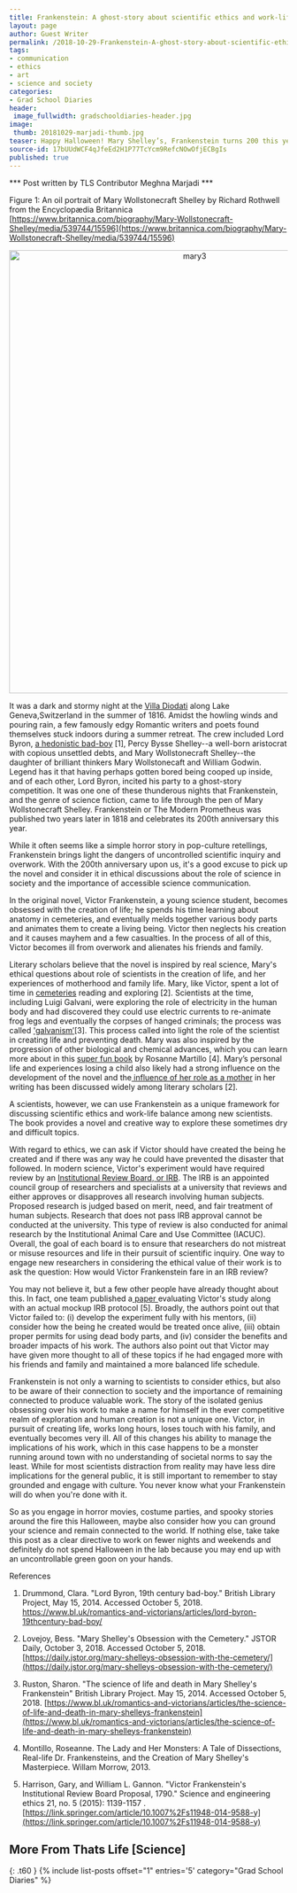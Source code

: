 ```yaml
---
title: Frankenstein: A ghost-story about scientific ethics and work-life balance
layout: page
author: Guest Writer
permalink: /2018-10-29-Frankenstein-A-ghost-story-about-scientific-ethics-and-work-life-balance-Marjadi/
tags:
- communication
- ethics
- art
- science and society
categories:
- Grad School Diaries
header:
 image_fullwidth: gradschooldiaries-header.jpg
image:
 thumb: 20181029-marjadi-thumb.jpg
teaser: Happy Halloween! Mary Shelley’s, Frankenstein turns 200 this year. Let’s take a closer look at this ghost-story about science gone wrong. 
source-id: 17bUUdWCF4qJfeEd2H1P77TcYcm9RefcNOwOfjECBgIs
published: true
---
```

*** Post written by TLS Contributor Meghna Marjadi ***

Figure 1: An oil portrait of Mary Wollstonecraft Shelley by Richard Rothwell from the Encyclopædia Britannica [https://www.britannica.com/biography/Mary-Wollstonecraft-Shelley/media/539744/15596](https://www.britannica.com/biography/Mary-Wollstonecraft-Shelley/media/539744/15596)

<center><a data-flickr-embed="true"  href="https://www.flickr.com/photos/139839751@N06/44779016044/in/dateposted-friend/" title="mary3"><img src="https://farm2.staticflickr.com/1913/44779016044_ec40b5ec36_b.jpg" width="655" height="800" alt="mary3"></a><script async src="//embedr.flickr.com/assets/client-code.js" charset="utf-8"></script></center>

It was a dark and stormy night at the [Villa Diodati](https://www.bl.uk/romantics-and-victorians/articles/mary-shelley-frankenstein-and-the-villa-diodati) along Lake Geneva,Switzerland in the summer of 1816. Amidst the howling winds and pouring rain, a few famously edgy Romantic writers and poets found themselves stuck indoors during a summer retreat. The crew included  Lord Byron, [a hedonistic bad-boy](https://www.bl.uk/romantics-and-victorians/articles/lord-byron-19thcentury-bad-boy) [1], Percy Bysse Shelley--a well-born aristocrat with copious unsettled debts, and Mary Wollstonecraft Shelley--the daughter of brilliant thinkers Mary Wollstonecaft and William Godwin. Legend has it that having perhaps gotten bored being cooped up inside, and of each other, Lord Byron, incited his party to a ghost-story competition. It was one one of these thunderous nights that Frankenstein, and the genre of science fiction, came to life through the pen of Mary Wollstonecraft Shelley. Frankenstein or The Modern Prometheus was published two years later in 1818 and celebrates its 200th anniversary this year. 

While it often seems like a simple horror story in pop-culture retellings, Frankenstein brings light the dangers of uncontrolled scientific inquiry and overwork. With the 200th anniversary upon us, it's a good excuse to pick up the novel and consider it in ethical discussions about the role of science in society and the importance of accessible science communication. 

In the original novel, Victor Frankenstein, a young science student, becomes obsessed with the creation of life; he spends his time learning about anatomy in cemeteries, and eventually melds together various body parts and animates them to create a living being. Victor then neglects his creation and it causes mayhem and a few casualties. In the process of all of this, Victor becomes ill from overwork and alienates his friends and family. 

Literary scholars believe that the novel is inspired by real science, Mary's ethical questions about role of scientists in the creation of life, and her experiences of motherhood and family life. Mary, like Victor, spent a lot of time in [cemeteries](https://daily.jstor.org/mary-shelleys-obsession-with-the-cemetery/) reading and exploring [2]. Scientists at the time, including Luigi Galvani, were exploring the role of electricity in the human body and had discovered they could use electric currents to re-animate frog legs and eventually the corpses of hanged criminals; the process was called ['galvanism’](https://www.bl.uk/romantics-and-victorians/articles/the-science-of-life-and-death-in-mary-shelleys-frankenstein)[3]. This process called into light the role of the scientist in creating life and preventing death. Mary was also inspired by the progression of other biological and chemical advances, which you can learn more about in this [super fun book](https://www.amazon.com/Lady-Her-Monsters-Dissections-Frankensteins/dp/006202583X) by Rosanne Martillo [4]. Mary’s personal life and experiences losing a child also likely had a strong influence on the development of the novel and the[ influence of her role as a mother](https://daily.jstor.org/mary-shelleys-obsession-with-the-cemetery/) in her writing has been discussed widely among literary scholars [2]. 

A scientists, however, we can use Frankenstein as a unique framework for discussing scientific ethics and work-life balance among new scientists. The book provides a novel and creative way to explore these sometimes dry and difficult topics. 

With regard to ethics, we can ask if Victor should have created the being he created and if there was any way he could have prevented the disaster that followed. In modern science, Victor's experiment would have required review by an [Institutional Review Board, or IRB](https://www.umass.edu/research/documents). The IRB is an appointed council group of researchers and specialists at a university that reviews and either approves or disapproves all research involving human subjects. Proposed research is judged based on merit, need, and fair treatment of human subjects. Research that does not pass IRB approval cannot be conducted at the university. This type of review is also conducted for animal research by the Institutional Animal Care and Use Committee (IACUC). Overall, the goal of each board is to ensure that researchers do not mistreat or misuse resources and life in their pursuit of scientific inquiry. One way to engage new researchers in considering the ethical value of their work is to ask the question: How would Victor Frankenstein fare in an IRB review? 

You may not believe it, but a few other people have already thought about this. In fact, one team published a[ paper ](https://www.ncbi.nlm.nih.gov/pubmed/25218836)evaluating Victor's study along with an actual mockup IRB protocol [5]. Broadly, the authors point out that Victor failed to: (i) develop the experiment fully with his mentors, (ii) consider how the being he created would be treated once alive, (iii) obtain proper permits for using dead body parts, and (iv) consider the benefits and broader impacts of his work. The authors also point out that Victor may have given more thought to all of these topics if he had engaged more with his friends and family and maintained a more balanced life schedule. 

Frankenstein is not only a warning to scientists to consider ethics, but also to be aware of their connection to society and the importance of remaining connected to produce valuable work. The story of the isolated genius obsessing over his work to make a name for himself in the ever competitive realm of exploration and human creation is not a unique one. Victor, in pursuit of creating life, works long hours, loses touch with his family, and eventually becomes very ill. All of this changes his ability to manage the implications of his work, which in this case happens to be a monster running around town with no understanding of societal norms to say the least. While for most scientists distraction from reality may have less dire implications for the general public, it is still important to remember to stay grounded and engage with culture. You never know what your Frankenstein will do when you're done with it. 

So as you engage in horror movies, costume parties, and spooky stories around the fire this Halloween, maybe also consider how you can ground your science and remain connected to the world. If nothing else, take take this post as a clear directive to work on fewer nights and weekends and definitely do not spend Halloween in the lab because you may end up with an uncontrollable green goon on your hands. 

References 

1. Drummond, Clara. "Lord Byron, 19th century bad-boy." British Library Project, May 15, 2014. Accessed October 5, 2018. https://www.bl.uk/romantics-and-victorians/articles/lord-byron-19thcentury-bad-boy/

2. Lovejoy, Bess. "Mary Shelley's Obsession with the Cemetery." JSTOR Daily, October 3, 2018. Accessed October 5, 2018. [https://daily.jstor.org/mary-shelleys-obsession-with-the-cemetery/](https://daily.jstor.org/mary-shelleys-obsession-with-the-cemetery/)

3. Ruston, Sharon. "The science of life and death in Mary Shelley's Frankenstein" British Library Project. May 15, 2014. Accessed October 5, 2018. [https://www.bl.uk/romantics-and-victorians/articles/the-science-of-life-and-death-in-mary-shelleys-frankenstein](https://www.bl.uk/romantics-and-victorians/articles/the-science-of-life-and-death-in-mary-shelleys-frankenstein)

4. Montillo, Roseanne. The Lady and Her Monsters: A Tale of Dissections, Real-life Dr. Frankensteins, and the Creation of Mary Shelley's Masterpiece. Willam Morrow, 2013.

5. Harrison, Gary, and William L. Gannon. "Victor Frankenstein's Institutional Review Board Proposal, 1790." Science and engineering ethics 21, no. 5 (2015): 1139-1157 .[https://link.springer.com/article/10.1007%2Fs11948-014-9588-y](https://link.springer.com/article/10.1007%2Fs11948-014-9588-y)


## More From Thats Life [Science]
{: .t60 }
{% include list-posts offset="1" entries='5' category="Grad School Diaries" %}
